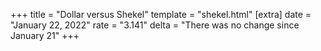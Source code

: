 +++
title = "Dollar versus Shekel"
template = "shekel.html"
[extra]
date = "January 22, 2022"
rate = "3.141"
delta = "There was no change since January 21"
+++
